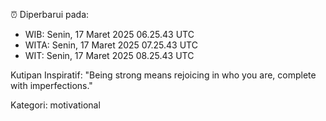 ⏰ Diperbarui pada:
- WIB: Senin, 17 Maret 2025 06.25.43 UTC
- WITA: Senin, 17 Maret 2025 07.25.43 UTC
- WIT: Senin, 17 Maret 2025 08.25.43 UTC

Kutipan Inspiratif:
"Being strong means rejoicing in who you are, complete with imperfections."


Kategori: motivational

